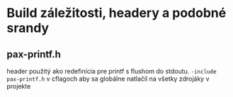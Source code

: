 # Build záležitosti, headery a podobné srandy

## pax-printf.h
header použitý ako redefinícia pre printf s flushom do stdoutu.
`-include pax-printf.h` v cflagoch aby sa globálne natlačil na všetky zdrojáky v projekte
